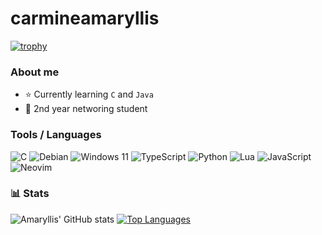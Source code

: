 # carmineamaryllis

[![trophy](https://github-profile-trophy.vercel.app/?username=carmineamaryllis&theme=tokyonight)](https://github.com/ryo-ma/github-profile-trophy)

### About me
- ⭐ Currently learning ``C`` and ``Java``
- 💉 2nd year networing student

### Tools / Languages
<!-- Language badges -->

![C](https://img.shields.io/badge/c-%2300599C.svg?style=for-the-badge&logo=c&logoColor=white&color=1a1b27)
![Debian](https://img.shields.io/badge/Debian-D70A53?style=for-the-badge&logo=debian&logoColor=white&color=1a1b27)
![Windows 11](https://img.shields.io/badge/Windows%2011-%230079d5.svg?style=for-the-badge&logo=Windows%2011&logoColor=white&color=1a1b27)
![TypeScript](https://img.shields.io/badge/typescript-%23007ACC.svg?style=for-the-badge&logo=typescript&logoColor=white&color=1a1b27)
![Python](https://img.shields.io/badge/python-3670A0?style=for-the-badge&logo=python&logoColor=white&color=1a1b27)
![Lua](https://img.shields.io/badge/lua-%232C2D72.svg?style=for-the-badge&logo=lua&logoColor=white&color=1a1b27)
![JavaScript](https://img.shields.io/badge/javascript-%23323330.svg?style=for-the-badge&logo=javascript&logoColor=white&color=1a1b27)
![Neovim](https://img.shields.io/badge/NeoVim-%2357A143.svg?&style=for-the-badge&logo=neovim&logoColor=white&color=1a1b27)

### 📊 Stats

![Amaryllis' GitHub stats](https://github-readme-stats.vercel.app/api?username=carmineamaryllis&show_icons=true&theme=tokyonight)
[![Top Languages](https://github-readme-stats.vercel.app/api/top-langs/?username=carmineamaryllis&layout=compact&theme=tokyonight)](https://github.com/anuraghazra/github-readme-stats)





